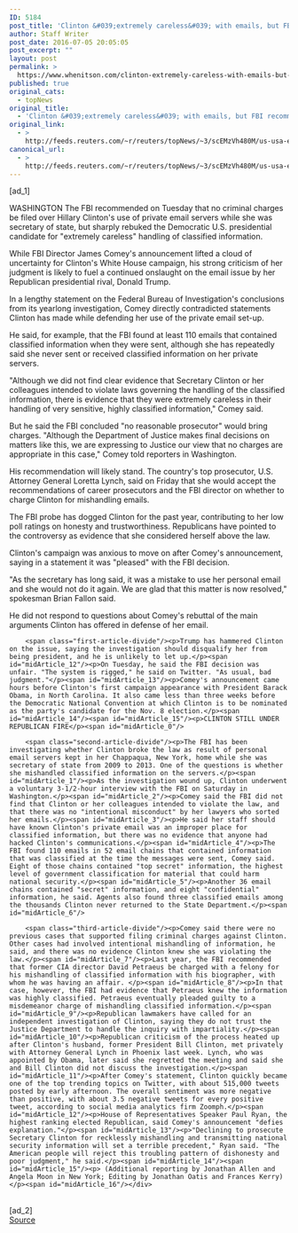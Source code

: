 ```yaml
---
ID: 5184
post_title: 'Clinton &#039;extremely careless&#039; with emails, but FBI recommends no charges'
author: Staff Writer
post_date: 2016-07-05 20:05:05
post_excerpt: ""
layout: post
permalink: >
  https://www.whenitson.com/clinton-extremely-careless-with-emails-but-fbi-recommends-no-charges/
published: true
original_cats:
  - topNews
original_title:
  - 'Clinton &#039;extremely careless&#039; with emails, but FBI recommends no charges'
original_link:
  - >
    http://feeds.reuters.com/~r/reuters/topNews/~3/scEMzVh480M/us-usa-election-clinton-emails-idUSKCN0ZL1US
canonical_url:
  - >
    http://feeds.reuters.com/~r/reuters/topNews/~3/scEMzVh480M/us-usa-election-clinton-emails-idUSKCN0ZL1US
---
```

 [ad_1]
<br><div id="articleText">
<span id="midArticle_start"/>

<span id="midArticle_0"/><span class="focusParagraph" readability="5"><p><span class="articleLocation">WASHINGTON</span> The FBI recommended on Tuesday that no criminal charges be filed over Hillary Clinton's use of private email servers while she was secretary of state, but sharply rebuked the Democratic U.S. presidential candidate for "extremely careless" handling of classified information.</p></span><span id="midArticle_1"/><p>While FBI Director James Comey's announcement lifted a cloud of uncertainty for Clinton's White House campaign, his strong criticism of her judgment is likely to fuel a continued onslaught on the email issue by her Republican presidential rival, Donald Trump.</p><span id="midArticle_2"/><p>In a lengthy statement on the Federal Bureau of Investigation's conclusions from its yearlong investigation, Comey directly contradicted statements Clinton has made while defending her use of the private email set-up.</p><span id="midArticle_3"/><p>He said, for example, that the FBI found at least 110 emails that contained classified information when they were sent,  although she has repeatedly said she never sent or received classified information on her private servers.</p><span id="midArticle_4"/><p>"Although we did not find clear evidence that Secretary Clinton or her colleagues intended to violate laws governing the handling of the classified information, there is evidence that they were extremely careless in their handling of very sensitive, highly classified information," Comey said.</p><span id="midArticle_5"/><p>But he said the FBI concluded "no reasonable prosecutor" would bring charges. "Although the Department of Justice makes final decisions on matters like this, we are expressing to Justice our view that no charges are appropriate in this case," Comey told reporters in Washington.</p><span id="midArticle_6"/><p>His recommendation will likely stand. The country's top prosecutor, U.S. Attorney General Loretta Lynch, said on Friday that she would accept the recommendations of career prosecutors and the FBI director on whether to charge Clinton for mishandling emails.</p><span id="midArticle_7"/><p>The FBI probe has dogged Clinton for the past year, contributing to her low poll ratings on honesty and trustworthiness. Republicans have pointed to the controversy as evidence that she considered herself above the law.</p><span id="midArticle_8"/><p>Clinton's campaign was anxious to move on after Comey's announcement, saying in a statement it was "pleased" with the FBI decision.</p><span id="midArticle_9"/><p>"As the secretary has long said, it was a mistake to use her personal email and she would not do it again. We are glad that this matter is now resolved," spokesman Brian Fallon said.</p><span id="midArticle_10"/><p>He did not respond to questions about Comey's rebuttal of the main arguments Clinton has offered in defense of her email.</p><span id="midArticle_11"/>
        
        <span class="first-article-divide"/><p>Trump has hammered Clinton on the issue, saying the investigation should disqualify her from being president, and he is unlikely to let up.</p><span id="midArticle_12"/><p>On Tuesday, he said the FBI decision was unfair. "The system is rigged," he said on Twitter. "As usual, bad judgment."</p><span id="midArticle_13"/><p>Comey's announcement came hours before Clinton's first campaign appearance with President Barack Obama, in North Carolina. It also came less than three weeks before the Democratic National Convention at which Clinton is to be nominated as the party's candidate for the Nov. 8 election.</p><span id="midArticle_14"/><span id="midArticle_15"/><p>CLINTON STILL UNDER REPUBLICAN FIRE</p><span id="midArticle_0"/>
        
        <span class="second-article-divide"/><p>The FBI has been investigating whether Clinton broke the law as result of personal email servers kept in her Chappaqua, New York, home while she was secretary of state from 2009 to 2013. One of the questions is whether she mishandled classified information on the servers.</p><span id="midArticle_1"/><p>As the investigation wound up, Clinton underwent a voluntary 3-1/2-hour interview with the FBI on Saturday in Washington.</p><span id="midArticle_2"/><p>Comey said the FBI did not find that Clinton or her colleagues intended to violate the law, and that there was no "intentional misconduct" by her lawyers who sorted her emails.</p><span id="midArticle_3"/><p>He said her staff should have known Clinton's private email was an improper place for classified information, but there was no evidence that anyone had hacked Clinton's communications.</p><span id="midArticle_4"/><p>The FBI found 110 emails in 52 email chains that contained information that was classified at the time the messages were sent, Comey said. Eight of those chains contained "top secret" information, the highest level of government classification for material that could harm national security.</p><span id="midArticle_5"/><p>Another 36 email chains contained "secret" information, and eight "confidential" information, he said. Agents also found three classified emails among the thousands Clinton never returned to the State Department.</p><span id="midArticle_6"/>
        
        <span class="third-article-divide"/><p>Comey said there were no previous cases that supported filing criminal charges against Clinton. Other cases had involved intentional mishandling of information, he said, and there was no evidence Clinton knew she was violating the law.</p><span id="midArticle_7"/><p>Last year, the FBI recommended that former CIA director David Petraeus be charged with a felony for his mishandling of classified information with his biographer, with whom he was having an affair. </p><span id="midArticle_8"/><p>In that case, however, the FBI had evidence that Petraeus knew the information was highly classified. Petraeus eventually pleaded guilty to a misdemeanor charge of mishandling classified information.</p><span id="midArticle_9"/><p>Republican lawmakers have called for an independent investigation of Clinton, saying they do not trust the Justice Department to handle the inquiry with impartiality.</p><span id="midArticle_10"/><p>Republican criticism of the process heated up after Clinton's husband, former President Bill Clinton, met privately with Attorney General Lynch in Phoenix last week. Lynch, who was appointed by Obama, later said she regretted the meeting and said she and Bill Clinton did not discuss the investigation.</p><span id="midArticle_11"/><p>After Comey's statement, Clinton quickly became one of the top trending topics on Twitter, with about 515,000 tweets posted by early afternoon. The overall sentiment was more negative than positive, with about 3.5 negative tweets for every positive tweet, according to social media analytics firm Zoomph.</p><span id="midArticle_12"/><p>House of Representatives Speaker Paul Ryan, the highest ranking elected Republican, said Comey's announcement "defies explanation."</p><span id="midArticle_13"/><p>"Declining to prosecute Secretary Clinton for recklessly mishandling and transmitting national security information will set a terrible precedent," Ryan said. "The American people will reject this troubling pattern of dishonesty and poor judgment," he said.</p><span id="midArticle_14"/><span id="midArticle_15"/><p> (Additional reporting by Jonathan Allen and Angela Moon in New York; Editing by Jonathan Oatis and Frances Kerry)</p><span id="midArticle_16"/></div>
<br>[ad_2]
<br><a href="http://feeds.reuters.com/~r/reuters/topNews/~3/scEMzVh480M/us-usa-election-clinton-emails-idUSKCN0ZL1US">Source </a>